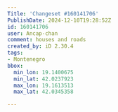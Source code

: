 ```yaml
---
Title: 'Changeset #160141706'
PublishDate: 2024-12-10T19:28:52Z
id: 160141706
user: Ancap-chan
comment: houses and roads
created_by: iD 2.30.4
tags:
- Montenegro
bbox:
  min_lon: 19.1400675
  min_lat: 42.0237923
  max_lon: 19.1613513
  max_lat: 42.0345358

---
```

